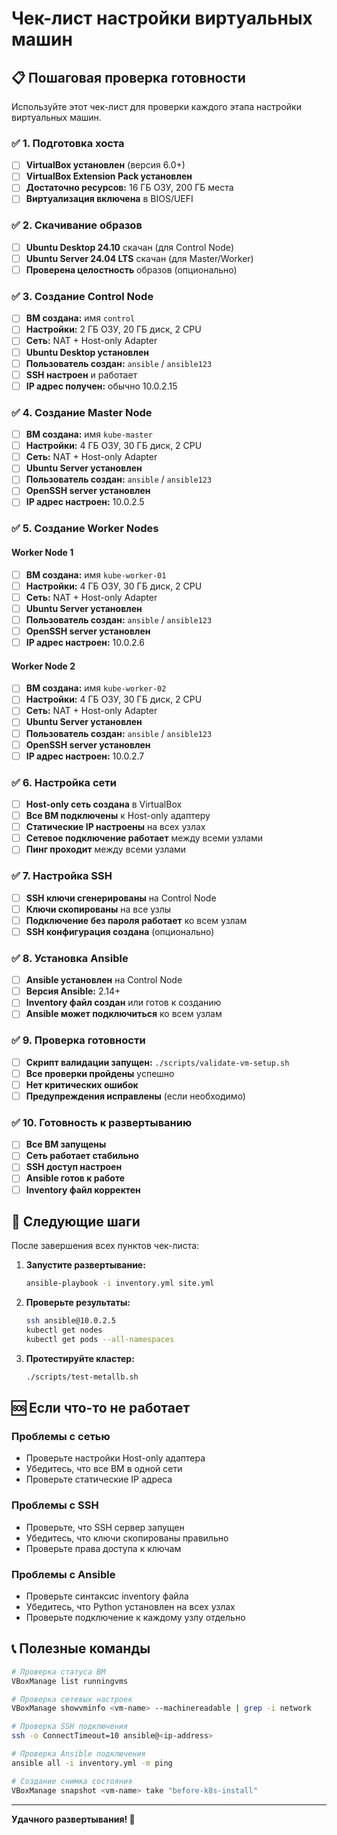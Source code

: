 # Чек-лист настройки виртуальных машин

## 📋 Пошаговая проверка готовности

Используйте этот чек-лист для проверки каждого этапа настройки виртуальных машин.

### ✅ 1. Подготовка хоста

- [ ] **VirtualBox установлен** (версия 6.0+)
- [ ] **VirtualBox Extension Pack установлен**
- [ ] **Достаточно ресурсов:** 16 ГБ ОЗУ, 200 ГБ места
- [ ] **Виртуализация включена** в BIOS/UEFI

### ✅ 2. Скачивание образов

- [ ] **Ubuntu Desktop 24.10** скачан (для Control Node)
- [ ] **Ubuntu Server 24.04 LTS** скачан (для Master/Worker)
- [ ] **Проверена целостность** образов (опционально)

### ✅ 3. Создание Control Node

- [ ] **ВМ создана:** имя `control`
- [ ] **Настройки:** 2 ГБ ОЗУ, 20 ГБ диск, 2 CPU
- [ ] **Сеть:** NAT + Host-only Adapter
- [ ] **Ubuntu Desktop установлен**
- [ ] **Пользователь создан:** `ansible` / `ansible123`
- [ ] **SSH настроен** и работает
- [ ] **IP адрес получен:** обычно 10.0.2.15

### ✅ 4. Создание Master Node

- [ ] **ВМ создана:** имя `kube-master`
- [ ] **Настройки:** 4 ГБ ОЗУ, 30 ГБ диск, 2 CPU
- [ ] **Сеть:** NAT + Host-only Adapter
- [ ] **Ubuntu Server установлен**
- [ ] **Пользователь создан:** `ansible` / `ansible123`
- [ ] **OpenSSH server установлен**
- [ ] **IP адрес настроен:** 10.0.2.5

### ✅ 5. Создание Worker Nodes

#### Worker Node 1
- [ ] **ВМ создана:** имя `kube-worker-01`
- [ ] **Настройки:** 4 ГБ ОЗУ, 30 ГБ диск, 2 CPU
- [ ] **Сеть:** NAT + Host-only Adapter
- [ ] **Ubuntu Server установлен**
- [ ] **Пользователь создан:** `ansible` / `ansible123`
- [ ] **OpenSSH server установлен**
- [ ] **IP адрес настроен:** 10.0.2.6

#### Worker Node 2
- [ ] **ВМ создана:** имя `kube-worker-02`
- [ ] **Настройки:** 4 ГБ ОЗУ, 30 ГБ диск, 2 CPU
- [ ] **Сеть:** NAT + Host-only Adapter
- [ ] **Ubuntu Server установлен**
- [ ] **Пользователь создан:** `ansible` / `ansible123`
- [ ] **OpenSSH server установлен**
- [ ] **IP адрес настроен:** 10.0.2.7

### ✅ 6. Настройка сети

- [ ] **Host-only сеть создана** в VirtualBox
- [ ] **Все ВМ подключены** к Host-only адаптеру
- [ ] **Статические IP настроены** на всех узлах
- [ ] **Сетевое подключение работает** между всеми узлами
- [ ] **Пинг проходит** между всеми узлами

### ✅ 7. Настройка SSH

- [ ] **SSH ключи сгенерированы** на Control Node
- [ ] **Ключи скопированы** на все узлы
- [ ] **Подключение без пароля работает** ко всем узлам
- [ ] **SSH конфигурация создана** (опционально)

### ✅ 8. Установка Ansible

- [ ] **Ansible установлен** на Control Node
- [ ] **Версия Ansible:** 2.14+
- [ ] **Inventory файл создан** или готов к созданию
- [ ] **Ansible может подключиться** ко всем узлам

### ✅ 9. Проверка готовности

- [ ] **Скрипт валидации запущен:** `./scripts/validate-vm-setup.sh`
- [ ] **Все проверки пройдены** успешно
- [ ] **Нет критических ошибок**
- [ ] **Предупреждения исправлены** (если необходимо)

### ✅ 10. Готовность к развертыванию

- [ ] **Все ВМ запущены**
- [ ] **Сеть работает стабильно**
- [ ] **SSH доступ настроен**
- [ ] **Ansible готов к работе**
- [ ] **Inventory файл корректен**

## 🚀 Следующие шаги

После завершения всех пунктов чек-листа:

1. **Запустите развертывание:**
   ```bash
   ansible-playbook -i inventory.yml site.yml
   ```

2. **Проверьте результаты:**
   ```bash
   ssh ansible@10.0.2.5
   kubectl get nodes
   kubectl get pods --all-namespaces
   ```

3. **Протестируйте кластер:**
   ```bash
   ./scripts/test-metallb.sh
   ```

## 🆘 Если что-то не работает

### Проблемы с сетью
- Проверьте настройки Host-only адаптера
- Убедитесь, что все ВМ в одной сети
- Проверьте статические IP адреса

### Проблемы с SSH
- Проверьте, что SSH сервер запущен
- Убедитесь, что ключи скопированы правильно
- Проверьте права доступа к ключам

### Проблемы с Ansible
- Проверьте синтаксис inventory файла
- Убедитесь, что Python установлен на всех узлах
- Проверьте подключение к каждому узлу отдельно

## 📞 Полезные команды

```bash
# Проверка статуса ВМ
VBoxManage list runningvms

# Проверка сетевых настроек
VBoxManage showvminfo <vm-name> --machinereadable | grep -i network

# Проверка SSH подключения
ssh -o ConnectTimeout=10 ansible@<ip-address>

# Проверка Ansible подключения
ansible all -i inventory.yml -m ping

# Создание снимка состояния
VBoxManage snapshot <vm-name> take "before-k8s-install"
```

---

**Удачного развертывания! 🎉**
